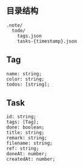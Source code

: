 ## 目录结构
```
.note/
  todo/
    tags.json
    tasks-{timestamp}.json
```

## Tag

```
name: string;
color: string;
todos: [string];
```

## Task
```
id: string;
tags: [Tag];
done: boolean;
title: string;
remark: string;
filename: string;
ref: string;
doneAt: number;
createdAt: number;
```